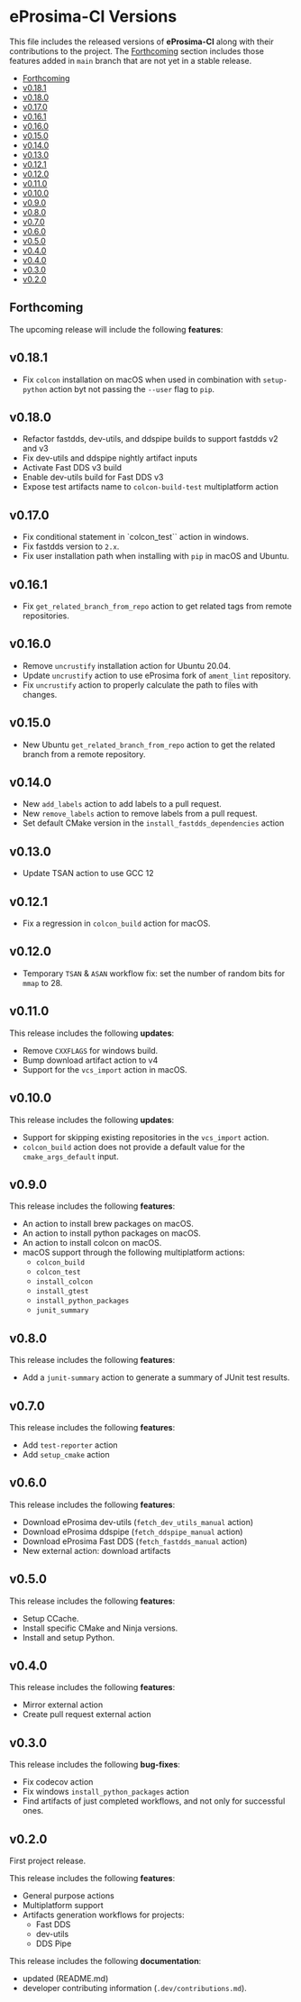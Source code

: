 # eProsima-CI Versions

This file includes the released versions of **eProsima-CI** along with their contributions to the project.
The [Forthcoming](#forthcoming) section includes those features added in `main` branch that are not yet in a stable release.

- [Forthcoming](#forthcoming)
- [v0.18.1](#v0.18.1)
- [v0.18.0](#v0.18.0)
- [v0.17.0](#v0.17.0)
- [v0.16.1](#v0.16.1)
- [v0.16.0](#v0.16.0)
- [v0.15.0](#v0.15.0)
- [v0.14.0](#v0.14.0)
- [v0.13.0](#v0.13.0)
- [v0.12.1](#v0.12.1)
- [v0.12.0](#v0.12.0)
- [v0.11.0](#v0.11.0)
- [v0.10.0](#v0.10.0)
- [v0.9.0](#v0.9.0)
- [v0.8.0](#v0.8.0)
- [v0.7.0](#v0.7.0)
- [v0.6.0](#v0.6.0)
- [v0.5.0](#v0.5.0)
- [v0.4.0](#v0.4.0)
- [v0.4.0](#v0.4.0)
- [v0.3.0](#v0.3.0)
- [v0.2.0](#v0.2.0)

## Forthcoming

The upcoming release will include the following **features**:

## v0.18.1

- Fix `colcon` installation on macOS when used in combination with `setup-python` action byt not passing the `--user` flag to `pip`.

## v0.18.0

- Refactor fastdds, dev-utils, and ddspipe builds to support fastdds v2 and v3
- Fix dev-utils and ddspipe nightly artifact inputs
- Activate Fast DDS v3 build
- Enable dev-utils build for Fast DDS v3
- Expose test artifacts name to `colcon-build-test` multiplatform action

## v0.17.0

- Fix conditional statement in `colcon_test`` action in windows.
- Fix fastdds version to `2.x`.
- Fix user installation path when installing with `pip` in macOS and Ubuntu.

## v0.16.1

- Fix `get_related_branch_from_repo` action to get related tags from remote repositories.

## v0.16.0

- Remove `uncrustify` installation action for Ubuntu 20.04.
- Update `uncrustify` action to use eProsima fork of `ament_lint` repository.
- Fix `uncrustify` action to properly calculate the path to files with changes.

## v0.15.0

- New Ubuntu `get_related_branch_from_repo` action to get the related branch from a remote repository.

## v0.14.0

- New `add_labels` action to add labels to a pull request.
- New `remove_labels` action to remove labels from a pull request.
- Set default CMake version in the `install_fastdds_dependencies` action

## v0.13.0

- Update TSAN action to use GCC 12

## v0.12.1

- Fix a regression in `colcon_build` action for macOS.

## v0.12.0

- Temporary `TSAN` & `ASAN` workflow fix: set the number of random bits for `mmap` to 28.

## v0.11.0

This release includes the following **updates**:

- Remove `CXXFLAGS` for windows build.
- Bump download artifact action to v4
- Support for the `vcs_import` action in macOS.

## v0.10.0

This release includes the following **updates**:

- Support for skipping existing repositories in the `vcs_import` action.
- `colcon_build` action does not provide a default value for the `cmake_args_default` input.

## v0.9.0

This release includes the following **features**:

- An action to install brew packages on macOS.
- An action to install python packages on macOS.
- An action to install colcon on macOS.
- macOS support through the following multiplatform actions:
  - `colcon_build`
  - `colcon_test`
  - `install_colcon`
  - `install_gtest`
  - `install_python_packages`
  - `junit_summary`

## v0.8.0

This release includes the following **features**:

- Add a `junit-summary` action to generate a summary of JUnit test results.

## v0.7.0

This release includes the following **features**:

- Add `test-reporter` action
- Add `setup_cmake` action

## v0.6.0

This release includes the following **features**:

- Download eProsima dev-utils (`fetch_dev_utils_manual` action)
- Download eProsima ddspipe (`fetch_ddspipe_manual` action)
- Download eProsima Fast DDS (`fetch_fastdds_manual` action)
- New external action: download artifacts

## v0.5.0

This release includes the following **features**:

- Setup CCache.
- Install specific CMake and Ninja versions.
- Install and setup Python.

## v0.4.0

This release includes the following **features**:

- Mirror external action
- Create pull request external action

## v0.3.0

This release includes the following **bug-fixes**:

- Fix codecov action
- Fix windows `install_python_packages` action
- Find artifacts of just completed workflows, and not only for successful ones.

## v0.2.0

First project release.

This release includes the following **features**:

- General purpose actions
- Multiplatform support
- Artifacts generation workflows for projects:
  - Fast DDS
  - dev-utils
  - DDS Pipe

This release includes the following **documentation**:

- updated (README.md)
- developer contributing information (`.dev/contributions.md`).
